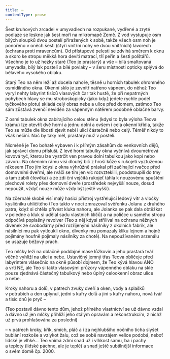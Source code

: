 ```yaml
---
title: —
contentType: prose
---
```


<section>

Šest kruhových zrcadel v umyvadlech na rozpukané, vydřené a zryté podlaze se leskne jak šest moří na mikromapě Země. Z vod vystupuje osm bílých sloupků dvou postelí přiražených k sobě, takže všech osm noh je ponořeno v oněch šesti (čtyři vnitřní nohy ve dvou vnitřních) lavorech (ochrana proti mravencům). Od přístupové pelesti se zdvihá směrem k oknu a skoro ke stropu měkká hora devíti matrací, tří peřin a šesti polštářů. Všechno je to už hezky staré (Teo je prastarý) a vše – bílá smaltovaná umyvadla, bílý lak postelí a bílé povlaky – v šeru místnosti opticky splývá do bělavého vysokého oblaku.

Starý Teo na něm leží až docela nahoře, těsně u horních tabulek ohromného osmidílného okna. Okenní sklo je zevnitř natřeno vápnem, do něhož Teo vyryl nehty labyrint tisíců vlasových čar tak hustě, že při nepatrných pohybech hlavy se mu stroboskopicky (jako když jedete rychle podél tyčkového plotu) skládá celý obraz nebe a ulice před domem, zatímco Teo sám zůstává zvenčí neviděn za vápenným nátěrem podobně oblačné barvy.

Z osmi tabulek okna zabírajícího celou stěnu (kdysi to byla výloha Teova krámu) lze otevřít dvě horní a jednu dolní a ovšem i celá okenní křídla, takže Teo se může dle libosti zjevit nebi i ulici částečně nebo celý. Téměř nikdy to však nečiní. Nač by taky měl, prastarý muž v posteli.

Nicméně je Teo bohatě vybaven i k přímým zásahům do venkovních dějů, jak správci domu přísluší. Z levé horní tabulky okna vyčnívá dvoumetrová kovová tyč, kterou lze vystrčit ven pravou dolní tabulkou jako kopí nebo závoru. Na okenním rámu visí dlouhý bič z hroší kůže s rukojetí vyztuženou rákosem (Teo jím kdysi z okna výhrůžně práskal při začínající rvačce před domovními dveřmi, ale rváči se tím jen víc rozvzteklili, poodstoupili do tmy a tam zabili člověka) a ze zdi ční vejčitá rukojeť táhla k nouzovému spuštění plechové rolety přes domovní dveře (prostředek nejvyšší nouze, dosud nepoužit, vždyť nouze může vždy být ještě vyšší).

Na zčernalé skobě visí malý hasicí přístroj vystřelující ledový vítr a vločky kysličníku uhličitého (Teo takto v noci zmrazoval svěřenku Jolanu z druhého patra, když si chtěla přivést kluka nahoru, ale Jolanka se pak dala obtěžkat v poledne a kluk si udělal sadu vlastních klíčů) a na poličce u samého stropu odpočívá poplašný revolver (Teo z něj kdysi střílíval na ochranu něžných dívenek ze svobodárny před rozříjenými násilníky z okolních fabrik, ale násilníci mu pak vytloukli okno, dívenky mu pomazaly kliku lejnem a hojně pojímány houfně pojímaly násilníky za chotě). Na nepoužívaném arzenálu se usazuje béžový prach.

Teo mlčky leží na oblačně poddajné mase lůžkovin a jeho prastará tvář věčně vyhlíží na ulici a nebe. Ustavičný jemný třas Teova obličeje před labyrintem vlásečnic na okně působí dojmem, že Teo kývá hlavou ANO a vrtí NE, ale Teo si takto vlasovými průzory vápenného oblaku na skle pouze zjednává částečný tabulkový nebo úplný celookenní obraz ulice a nebe.

Kroky nahoru a dolů, v patrech zvuky dveří a oken, vody a splašků v potrubích a den uplynul, jedni s kufry dolů a jiní s kufry nahoru, nová tvář a tisíc dnů je pryč –

(Teo postavil dávno tento dům, jehož přímého vlastnictví se už dávno vzdal a dávno už jen mlčky přihlíží jeho stálým opravám a rekonstrukcím, z nichž už prvá prohlašována za poslední)

– v patrech kroky, křik, smích, pláč a i za nejhlubšího nočního ticha slyšet bublání rozkoše a vzlykot žalu, což se sobě navzájem velice podobá, neboť lidské je vlhké… Teo vnímá zdmi snad už i vlhkost samu, ba i pachy a teploty (lidské páchne, ale je teplé) a snad ještě subtilnější informace o svém domě čp. 2000.

</section>
